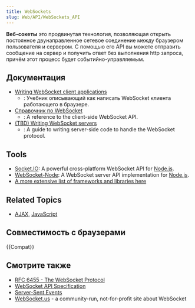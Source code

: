 ```yaml
---
title: WebSockets
slug: Web/API/WebSockets_API
---
```


**Веб-сокеты** это продвинутая технология, позволяющая открыть постоянное двунаправленное сетевое соединение между браузером пользователя и сервером. С помощью его API вы можете отправить сообщение на сервер и получить ответ без выполнения http запроса, причём этот процесс будет событийно-управляемым.

## Документация

- [Writing WebSocket client applications](/ru/docs/WebSockets/Writing_WebSocket_client_applications)
  - : Учебник описывающий как написать WebSocket клиента работающего в браузере.
- [Справочник по WebSocket](/ru/docs/WebSockets/WebSockets_reference)
  - : A reference to the client-side WebSocket API.
- [(TBD) Writing WebSocket servers](/ru/docs/WebSockets/Writing_WebSocket_servers)
  - : A guide to writing server-side code to handle the WebSocket protocol.

## Tools

- [Socket.IO](http://socket.io): A powerful cross-platform WebSocket API for [Node.js](http://nodejs.org).
- [WebSocket-Node](https://github.com/Worlize/WebSocket-Node): A WebSocket server API implementation for [Node.js](http://nodejs.org).
- [A more extensive list of frameworks and libraries here](http://ajf.me/websocket/#libs)

## Related Topics

- [AJAX](/ru/docs/AJAX), [JavaScript](/ru/docs/JavaScript)

## Совместимость с браузерами

{{Compat}}

## Смотрите также

- [RFC 6455 - The WebSocket Protocol](http://tools.ietf.org/html/rfc6455)
- [WebSocket API Specification](http://www.w3.org/TR/websockets/)
- [Server-Sent Events](/ru/docs/Server-sent_events)
- [WebSocket.us](http://websocket.us/) - a community-run, not-for-profit site about WebSocket
